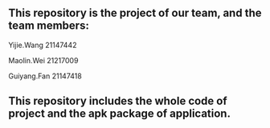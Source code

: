 ## This repository is the project of our team, and the team members:

Yijie.Wang 	21147442

Maolin.Wei    21217009

Guiyang.Fan 21147418



## This repository includes the whole code of project and the apk package of application.